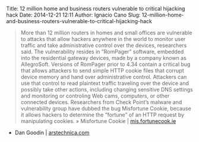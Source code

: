 Title: 12 million home and business routers vulnerable to critical hijacking hack
Date: 2014-12-21 12:11
Author: Ignacio Cano
Slug: 12-million-home-and-business-routers-vulnerable-to-critical-hijacking-hack

> More than 12 million routers in homes and small offices are vulnerable
> to attacks that allow hackers anywhere in the world to monitor user
> traffic and take administrative control over the devices, researchers
> said. The vulnerability resides in ”RomPager” software, embedded into
> the residential gateway devices, made by a company known as
> AllegroSoft. Versions of RomPager prior to 4.34 contain a critical bug
> that allows attackers to send simple HTTP cookie files that corrupt
> device memory and hand over administrative control. Attackers can use
> that control to read plaintext traffic traveling over the device and
> possibly take other actions, including changing sensitive DNS settings
> and monitoring or controling Web cams, computers, or other connected
> devices. Researchers from Check Point’s malware and vulnerability
> group have dubbed the bug Misfortune Cookie, because it allows hackers
> to determine the ”fortune” of an HTTP request by manipulating cookies.
> » Misfortune Cookie | [mis.fortunecook.ie][]

- Dan Goodin | [arstechnica.com][]

  [mis.fortunecook.ie]: http://mis.fortunecook.ie/
    "mis.fortunecook.ie"
  [arstechnica.com]: http://arstechnica.com/security/2014/12/12-million-home-and-business-routers-vulnerable-to-critical-hijacking-hack/
    "12 million home and business routers vulnerable to critical hijacking hack"
